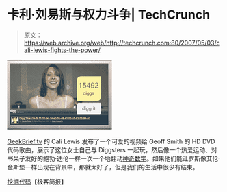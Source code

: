 # 卡利·刘易斯与权力斗争| TechCrunch

> 原文：<https://web.archive.org/web/http://techcrunch.com:80/2007/05/03/cali-lewis-fights-the-power/>

![diggthecode.png](img/fd70ca0179d83b524a4783fd3560cbf8.png)

[GeekBrief.tv](https://web.archive.org/web/20151001140133/http://crunchgear.com/2007/03/20/cali-lewis/) 的 Cali Lewis 发布了一个可爱的视频给 Geoff Smith 的 HD DVD 代码歌曲，展示了这位女士自己与 Diggsters 一起玩，然后像一个热爱运动、对书呆子友好的鲍勃·迪伦一样一次一个地翻动[神奇数字](https://web.archive.org/web/20151001140133/http://crunchgear.com/2007/05/03/why-you-cant-just-go-ahead-and-post-09-f9-11-02-9d-74-e3-5b-d8-41-56-c5-63-56-88-c0/)。如果他们能让罗斯像艾伦·金斯堡一样出现在背景中，那就太好了，但是我们的生活中很少有结束。

[挖掘代码](https://web.archive.org/web/20151001140133/http://geekbriefwp.podshow.com/digg-the-code-geekbrieftv)【极客简报】